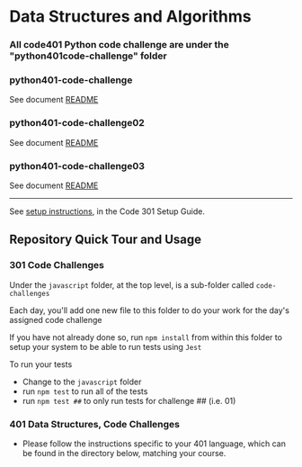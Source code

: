 # Data Structures and Algorithms

### All code401 Python code challenge are under the "python401code-challenge" folder

### python401-code-challenge
See document [README](python401code-challenge/README.md)

### python401-code-challenge02
See document [README](python401code-challenge/code-challenge02/README.md)

### python401-code-challenge03
See document [README](python401code-challenge/code-challenge03/README.md)

---

See [setup instructions](https://codefellows.github.io/setup-guide/code-301/3-code-challenges), in the Code 301 Setup Guide.



## Repository Quick Tour and Usage

### 301 Code Challenges

Under the `javascript` folder, at the top level, is a sub-folder called `code-challenges`

Each day, you'll add one new file to this folder to do your work for the day's assigned code challenge

If you have not already done so, run `npm install` from within this folder to setup your system to be able to run tests using `Jest`

To run your tests

- Change to the `javascript` folder
- run `npm test` to run all of the tests
- run `npm test ##` to only run tests for challenge ## (i.e. 01)

### 401 Data Structures, Code Challenges

- Please follow the instructions specific to your 401 language, which can be found in the directory below, matching your course.
